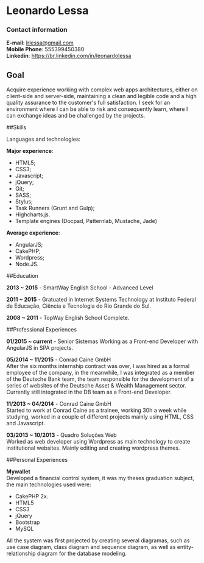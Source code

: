 # Leonardo Lessa

### Contact information

**E-mail**: lrlessa@gmail.com  
**Mobile Phone**:  555399450380  
**Linkedin**: https://br.linkedin.com/in/leonardolessa  

## Goal
Acquire experience working with complex web apps architectures, either on client-side and server-side, maintaining a clean and legible code and a high quality assurance to the customer's full satisfaction. I seek for an environment where I can be able to risk and consequently learn, where I can exchange ideas and be challenged by the projects.

##Skills

Languages and technologies:

**Major experience**: 

- HTML5;
- CSS3; 
- Javascript;
- jQuery;
- Git;
- SASS;
- Stylus;
- Task Runners (Grunt and Gulp);
- Highcharts.js.
- Template engines (Docpad, Patternlab, Mustache, Jade)

**Average experience**: 

- AngularJS;
- CakePHP;
- Wordpress;
- Node.JS.  

##Education 

**2013 ~ 2015** - SmartWay English School - Advanced Level

**2011 ~ 2015** - Gratuated in Internet Systems Technology at Instituto Federal de Educação, Ciência e Tecnologia do Rio Grande do Sul.

**2008 ~ 2011** - TopWay English School Complete.

##Professional Experiences

**01/2015 ~ current** - Senior Sistemas
Working as a Front-end Developer with AngularJS in SPA projects.

**05/2014 ~ 11/2015** - Conrad Caine GmbH  
After the six months internship contract was over, I was hired as a formal employee of the company, in the meanwhile, I was integrated as a member of the Deutsche Bank team, the team responsible for the development of a series of websites of the Deutsche Asset & Wealth Management sector. Currently still integrated in the DB team as a Front-end Developer.

**11/2013 ~ 04/2014** - Conrad Caine GmbH  
Started to work at Conrad Caine as a trainee, working 30h a week while studying, worked in a couple of different projects mainly using HTML, CSS and Javascript.

**03/2013 ~ 10/2013** - Quadro Soluções Web  
Worked as web developer using Wordpress as main technology to create institutional websites. Mainly editing and creating wordpress themes.

##Personal Experiences

**Mywallet**  
Developed a financial control system, it was my theses graduation subject, the main technologies used were:

- CakePHP 2x.
- HTML5
- CSS3
- jQuery
- Bootstrap
- MySQL

All the system was first projected by creating several diagramas, such as use case diagram, class diagram and sequence diagram, as well as entity-relationship diagram for the database modeling.
